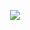 <p align="center">
 <a href="https://discord.com/users/409859533691813889">
  <img src="https://lanyard-profile-readme.vercel.app/api/409859533691813889?borderRadius=17px&showDisplayName=true"/>
<!--
**JLDENSMORE/JLDENSMORE** is a ✨ _special_ ✨ repository because its `README.md` (this file) appears on your GitHub profile.

Here are some ideas to get you started:

- 🔭 I’m currently working on ...
- 🌱 I’m currently learning ...
- 👯 I’m looking to collaborate on ...
- 🤔 I’m looking for help with ...
- 💬 Ask me about ...
- 📫 How to reach me: ...
- 😄 Pronouns: ...
- ⚡ Fun fact: ...
-->
